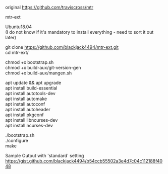 original https://github.com/traviscross/mtr

mtr-ext

Ubuntu18.04  
(I do not know if it's mandatory to install everything - need to sort it out later)  

git clone https://github.com/blackjack4494/mtr-ext.git  
cd mtr-ext/  

chmod +x bootstrap.sh  
chmod +x build-aux/git-version-gen  
chmod +x build-aux/mangen.sh  

apt update && apt upgrade  
apt install build-essential  
apt install autotools-dev  
apt install automake  
apt install autoconf  
apt install autoheader  
apt install pkgconf  
apt install libncurses-dev  
apt install ncurses-dev  

./bootstrap.sh  
./configure  
make  

Sample Output
with 'standard' setting 
https://gist.github.com/blackjack4494/b54ccb55502a3e4d7c04c112188f4048

